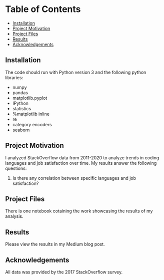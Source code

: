 # Table of Contents
- [Installation](#i)
- [Project Motivation](#pm)
- [Project Files](#pf)
- [Results](#r)
- [Acknowledgements](#a)

## Installation <a name="i"></a>
The code should run with Python version 3 and the following python libraries:

- numpy
- pandas
- matplotlib.pyplot
- IPython
- statistics
- %matplotlib inline
- re
- category encoders
- seaborn


## Project Motivation <a name="pm"></a>
I analyzed StackOverflow data from 2011-2020 to analyze trends in coding languages and job satisfaction over time. My results answer the following questions:
1. Is there any correlation between specific languages and job satisfaction?


## Project Files <a name="pf"></a>
There is one notebook cotaining the work showcasing the results of my analysis.

## Results <a name="r"></a>
Please view the results in my Medium blog post. 

## Acknowledgements <a name="a"></a>
All data was provided by the 2017 StackOverflow survey.
